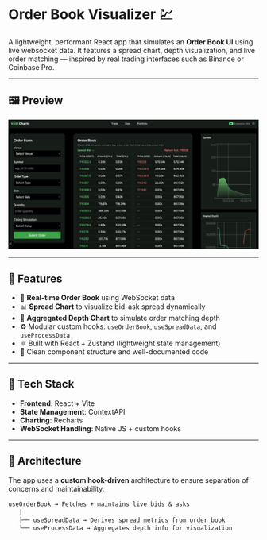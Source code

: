 # Order Book Visualizer 💹

A lightweight, performant React app that simulates an **Order Book UI** using live websocket data. It features a spread chart, depth visualization, and live order matching — inspired by real trading interfaces such as Binance or Coinbase Pro.

---

## 🖼️ Preview

<!-- Replace `./screenshots/ui.png` with your actual screenshot path -->

![Output Screenshot](public/output.png)

---

## 🚀 Features

- 📡 **Real-time Order Book** using WebSocket data
- 📊 **Spread Chart** to visualize bid-ask spread dynamically
- 🧮 **Aggregated Depth Chart** to simulate order matching depth
- ♻️ Modular custom hooks: `useOrderBook`, `useSpreadData`, and `useProcessData`
- ⚛️ Built with React + Zustand (lightweight state management)
- 📁 Clean component structure and well-documented code

---

## 🔧 Tech Stack

- **Frontend**: React + Vite
- **State Management**: ContextAPI
- **Charting**: Recharts
- **WebSocket Handling**: Native JS + custom hooks

---

## 🧠 Architecture

The app uses a **custom hook-driven** architecture to ensure separation of concerns and maintainability.

```plaintext
useOrderBook → Fetches + maintains live bids & asks
   |
   ├── useSpreadData → Derives spread metrics from order book
   └── useProcessData → Aggregates depth info for visualization
